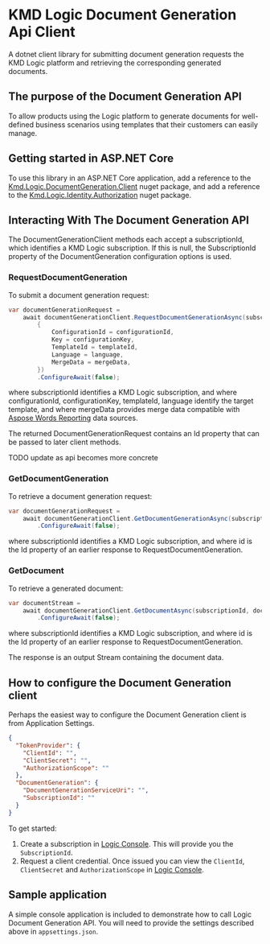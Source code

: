 ﻿# KMD Logic Document Generation Api Client

A dotnet client library for submitting document generation requests the KMD Logic platform and retrieving the corresponding generated documents.

## The purpose of the Document Generation API

To allow products using the Logic platform to generate documents for well-defined business scenarios using templates that their customers can easily manage.

## Getting started in ASP.NET Core

To use this library in an ASP.NET Core application, 
add a reference to the [Kmd.Logic.DocumentGeneration.Client](https://www.nuget.org/packages/Kmd.Logic.DocumentGeneration.Client) nuget package, 
and add a reference to the [Kmd.Logic.Identity.Authorization](https://www.nuget.org/packages/Kmd.Logic.Identity.Authorization) nuget package.

## Interacting With The Document Generation API

The DocumentGenerationClient methods each accept a subscriptionId, which identifies a KMD Logic subscription.  If this is null, the SubscriptionId property of the DocumentGeneration configuration options is used.

### RequestDocumentGeneration

To submit a document generation request:

```c#
var documentGenerationRequest =
    await documentGenerationClient.RequestDocumentGenerationAsync(subscriptionId, new GenerateDocumentRequest
        {
            ConfigurationId = configurationId,
            Key = configurationKey,
            TemplateId = templateId,
            Language = language,
            MergeData = mergeData,
        })
        .ConfigureAwait(false);
```

where subscriptionId identifies a KMD Logic subscription,
and where configurationId, configurationKey, templateId, language identify the target template, 
and where mergeData provides merge data compatible with [Aspose Words Reporting](https://apireference.aspose.com/net/words/aspose.words.reporting/) data sources.

The returned DocumentGenerationRequest contains an Id property that can be passed to later client methods.

TODO update as api becomes more concrete

### GetDocumentGeneration

To retrieve a document generation request:

```c#
var documentGenerationRequest =
    await documentGenerationClient.GetDocumentGenerationAsync(subscriptionId, id)
        .ConfigureAwait(false);
```

where subscriptionId identifies a KMD Logic subscription,
and where id is the Id property of an earlier response to RequestDocumentGeneration. 

### GetDocument

To retrieve a generated document:

```c#
var documentStream =
    await documentGenerationClient.GetDocumentAsync(subscriptionId, documentGenerationRequest.Id.Value)
        .ConfigureAwait(false);
```

where subscriptionId identifies a KMD Logic subscription,
and where id is the Id property of an earlier response to RequestDocumentGeneration. 

The response is an output Stream containing the document data.

## How to configure the Document Generation client

Perhaps the easiest way to configure the Document Generation client is from Application Settings.

```json
{
  "TokenProvider": {
    "ClientId": "",
    "ClientSecret": "",
    "AuthorizationScope": ""
  },
  "DocumentGeneration": {
    "DocumentGenerationServiceUri": "",
    "SubscriptionId": ""
  }
}
```

To get started:

1. Create a subscription in [Logic Console](https://console.kmdlogic.io). This will provide you the `SubscriptionId`.
2. Request a client credential. Once issued you can view the `ClientId`, `ClientSecret` and `AuthorizationScope` in [Logic Console](https://console.kmdlogic.io).

## Sample application

A simple console application is included to demonstrate how to call Logic Document Generation API. You will need to provide the settings described above in `appsettings.json`.
